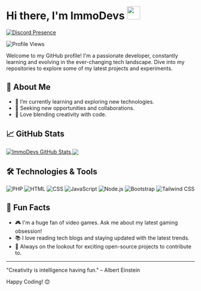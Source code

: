 # Hi there, I'm ImmoDevs <img src="https://media.giphy.com/media/hvRJCLFzcasrR4ia7z/giphy.gif" width="35"/>
[![Discord Presence](https://lanyard.cnrad.dev/api/869549973145006130)](https://discord.com/users/869549973145006130)

![Profile Views](https://komarev.com/ghpvc/?username=ImmoDevs)

Welcome to my GitHub profile! I'm a passionate developer, constantly learning and evolving in the ever-changing tech landscape. Dive into my repositories to explore some of my latest projects and experiments.

## 🚀 About Me
- 🌱 I’m currently learning and exploring new technologies.
- 💼 Seeking new opportunities and collaborations.
- 🎨 Love blending creativity with code.

## 📈 GitHub Stats
<a href="https://github.com/ImmoDevs">
  <img align="center" src="https://github-readme-stats-sigma-five.vercel.app/api?username=ImmoDevs&count_private=true&show_icons=true&hide_border=false&custom_title=Unrealll%20Github%20Stats&include_all_commits=true&hide=issues&theme=tokyonight" alt="ImmoDevs GitHub Stats" />
</a>
<a href="https://github.com/ImmoDevs">
  <img align="center" src="https://github-readme-stats-sigma-five.vercel.app/api/top-langs/?username=ImmoDevs&layout=compact&hide_border=false&theme=tokyonight" />
</a>

## 🛠️ Technologies & Tools
![PHP](https://img.shields.io/badge/-PHP-333?style=flat&logo=php&logoColor=777BB4)
![HTML](https://img.shields.io/badge/-HTML-333?style=flat&logo=html5&logoColor=E34F26)
![CSS](https://img.shields.io/badge/-CSS-333?style=flat&logo=css3&logoColor=1572B6)
![JavaScript](https://img.shields.io/badge/-JavaScript-333?style=flat&logo=javascript&logoColor=F7DF1E)
![Node.js](https://img.shields.io/badge/-Node.js-333?style=flat&logo=node.js&logoColor=339933)
![Bootstrap](https://img.shields.io/badge/-Bootstrap-333?style=flat&logo=bootstrap&logoColor=7952B3)
![Tailwind CSS](https://img.shields.io/badge/-Tailwind%20CSS-333?style=flat&logo=tailwind-css&logoColor=38B2AC)

## 🧩 Fun Facts
- 🎮 I'm a huge fan of video games. Ask me about my latest gaming obsession!
- 📚 I love reading tech blogs and staying updated with the latest trends.
- 🌟 Always on the lookout for exciting open-source projects to contribute to.

---
"Creativity is intelligence having fun." – Albert Einstein

Happy Coding! 😊
